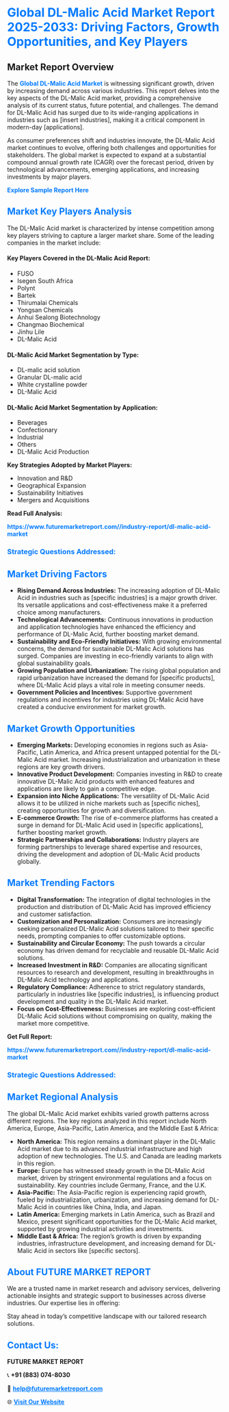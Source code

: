 <h1 style="color: #007BFF;">Global DL-Malic Acid Market Report 2025-2033: Driving Factors, Growth Opportunities, and Key Players</h1>

<section id="overview">
<h2>Market Report Overview</h2>
<p>The <a href="https://www.futuremarketreport.com//industry-report/dl-malic-acid-market" style="color: #007BFF; text-decoration: none;"><strong>Global DL-Malic Acid Market</strong></a> is witnessing significant growth, driven by increasing demand across various industries. This report delves into the key aspects of the DL-Malic Acid market, providing a comprehensive analysis of its current status, future potential, and challenges. The demand for DL-Malic Acid has surged due to its wide-ranging applications in industries such as [insert industries], making it a critical component in modern-day [applications].</p>
<p>As consumer preferences shift and industries innovate, the DL-Malic Acid market continues to evolve, offering both challenges and opportunities for stakeholders. The global market is expected to expand at a substantial compound annual growth rate (CAGR) over the forecast period, driven by technological advancements, emerging applications, and increasing investments by major players.</p>
</section>

<section id="overview">
<p><a href="https://www.futuremarketreport.com//request-sample/reportId=64254" style="color: #007BFF; text-decoration: none;"><strong>Explore Sample Report Here</strong></a></p>
</section>

<section id="key-players">
<h2 style="color: #007BFF;">Market Key Players Analysis</h2>
<p>The DL-Malic Acid market is characterized by intense competition among key players striving to capture a larger market share. Some of the leading companies in the market include:</p>
<h4>Key Players Covered in the DL-Malic Acid Report:</h4>
<ul><li>FUSO</li><li>Isegen South Africa</li><li>Polynt</li><li>Bartek</li><li>Thirumalai Chemicals</li><li>Yongsan Chemicals</li><li>Anhui Sealong Biotechnology</li><li>Changmao Biochemical</li><li>Jinhu Lile</li><li>DL-Malic Acid</li></ul>
<h4>DL-Malic Acid Market Segmentation by Type:</h4>
<ul><li>DL-malic acid solution</li><li>Granular DL-malic acid</li><li>White crystalline powder</li><li>DL-Malic Acid</li></ul>

<h4>DL-Malic Acid Market Segmentation by Application:</h4>
<ul><li>Beverages</li><li>Confectionary</li><li>Industrial</li><li>Others</li><li>DL-Malic Acid Production</li></ul>
<p><strong>Key Strategies Adopted by Market Players:</strong></p>
<ul>
<li>Innovation and R&D</li>
<li>Geographical Expansion</li>
<li>Sustainability Initiatives</li>
<li>Mergers and Acquisitions</li>
</ul>
</section>

<section>
<p><strong>Read Full Analysis: </strong></p><a href="https://www.futuremarketreport.com//industry-report/dl-malic-acid-market" style="color: #007BFF; text-decoration: none;"><strong>https://www.futuremarketreport.com//industry-report/dl-malic-acid-market</strong></a>
<h3 style="color: #007BFF;">Strategic Questions Addressed:</h3>
</section>

<section id="driving-factors">
<h2 style="color: #007BFF;">Market Driving Factors</h2>
<ul>
<li><strong>Rising Demand Across Industries:</strong> The increasing adoption of DL-Malic Acid in industries such as [specific industries] is a major growth driver. Its versatile applications and cost-effectiveness make it a preferred choice among manufacturers.</li>
<li><strong>Technological Advancements:</strong> Continuous innovations in production and application technologies have enhanced the efficiency and performance of DL-Malic Acid, further boosting market demand.</li>
<li><strong>Sustainability and Eco-Friendly Initiatives:</strong> With growing environmental concerns, the demand for sustainable DL-Malic Acid solutions has surged. Companies are investing in eco-friendly variants to align with global sustainability goals.</li>
<li><strong>Growing Population and Urbanization:</strong> The rising global population and rapid urbanization have increased the demand for [specific products], where DL-Malic Acid plays a vital role in meeting consumer needs.</li>
<li><strong>Government Policies and Incentives:</strong> Supportive government regulations and incentives for industries using DL-Malic Acid have created a conducive environment for market growth.</li>
</ul>
</section>

<section id="growth-opportunities">
<h2 style="color: #007BFF;">Market Growth Opportunities</h2>
<ul>
<li><strong>Emerging Markets:</strong> Developing economies in regions such as Asia-Pacific, Latin America, and Africa present untapped potential for the DL-Malic Acid market. Increasing industrialization and urbanization in these regions are key growth drivers.</li>
<li><strong>Innovative Product Development:</strong> Companies investing in R&D to create innovative DL-Malic Acid products with enhanced features and applications are likely to gain a competitive edge.</li>
<li><strong>Expansion into Niche Applications:</strong> The versatility of DL-Malic Acid allows it to be utilized in niche markets such as [specific niches], creating opportunities for growth and diversification.</li>
<li><strong>E-commerce Growth:</strong> The rise of e-commerce platforms has created a surge in demand for DL-Malic Acid used in [specific applications], further boosting market growth.</li>
<li><strong>Strategic Partnerships and Collaborations:</strong> Industry players are forming partnerships to leverage shared expertise and resources, driving the development and adoption of DL-Malic Acid products globally.</li>
</ul>
</section>

<section id="trending-factors">
<h2 style="color: #007BFF;">Market Trending Factors</h2>
<ul>
<li><strong>Digital Transformation:</strong> The integration of digital technologies in the production and distribution of DL-Malic Acid has improved efficiency and customer satisfaction.</li>
<li><strong>Customization and Personalization:</strong> Consumers are increasingly seeking personalized DL-Malic Acid solutions tailored to their specific needs, prompting companies to offer customizable options.</li>
<li><strong>Sustainability and Circular Economy:</strong> The push towards a circular economy has driven demand for recyclable and reusable DL-Malic Acid solutions.</li>
<li><strong>Increased Investment in R&D:</strong> Companies are allocating significant resources to research and development, resulting in breakthroughs in DL-Malic Acid technology and applications.</li>
<li><strong>Regulatory Compliance:</strong> Adherence to strict regulatory standards, particularly in industries like [specific industries], is influencing product development and quality in the DL-Malic Acid market.</li>
<li><strong>Focus on Cost-Effectiveness:</strong> Businesses are exploring cost-efficient DL-Malic Acid solutions without compromising on quality, making the market more competitive.</li>
</ul>
</section>

<section>
<p><strong>Get Full Report: </strong></p><a href="https://www.futuremarketreport.com//industry-report/dl-malic-acid-market" style="color: #007BFF; text-decoration: none;"><strong>https://www.futuremarketreport.com//industry-report/dl-malic-acid-market</strong></a>
<h3 style="color: #007BFF;">Strategic Questions Addressed:</h3>
</section>


<section id="regional-analysis">
<h2 style="color: #007BFF;">Market Regional Analysis</h2>
<p>The global DL-Malic Acid market exhibits varied growth patterns across different regions. The key regions analyzed in this report include North America, Europe, Asia-Pacific, Latin America, and the Middle East & Africa:</p>
<ul>
<li><strong>North America:</strong> This region remains a dominant player in the DL-Malic Acid market due to its advanced industrial infrastructure and high adoption of new technologies. The U.S. and Canada are leading markets in this region.</li>
<li><strong>Europe:</strong> Europe has witnessed steady growth in the DL-Malic Acid market, driven by stringent environmental regulations and a focus on sustainability. Key countries include Germany, France, and the U.K.</li>
<li><strong>Asia-Pacific:</strong> The Asia-Pacific region is experiencing rapid growth, fueled by industrialization, urbanization, and increasing demand for DL-Malic Acid in countries like China, India, and Japan.</li>
<li><strong>Latin America:</strong> Emerging markets in Latin America, such as Brazil and Mexico, present significant opportunities for the DL-Malic Acid market, supported by growing industrial activities and investments.</li>
<li><strong>Middle East & Africa:</strong> The region’s growth is driven by expanding industries, infrastructure development, and increasing demand for DL-Malic Acid in sectors like [specific sectors].</li>
</ul>
</section>

<footer>
<h2 style="color: #007BFF;">About FUTURE MARKET REPORT</h2>
<p>We are a trusted name in market research and advisory services, delivering actionable insights and strategic support to businesses across diverse industries. Our expertise lies in offering:</p>

<p>Stay ahead in today’s competitive landscape with our tailored research solutions.</p>

<h2 style="color: #007BFF;">Contact Us:</h2>
<p><strong>FUTURE MARKET REPORT</strong></p>
<p>📞 <strong>+91 (883) 074-8030</strong></p>
<p>📧 <strong><a href="mailto:help@futuremarketreport.com" style="color: #007BFF;">help@futuremarketreport.com</a></strong></p>
<p>🌐 <strong><a href="https://www.futuremarketreport.com/" style="color: #007BFF;">Visit Our Website</a></strong></p>
</footer>